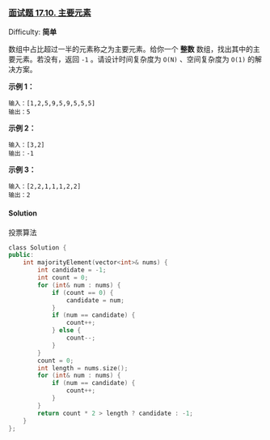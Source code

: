 ### [面试题 17.10\. 主要元素](https://leetcode-cn.com/problems/find-majority-element-lcci/)

Difficulty: **简单**


数组中占比超过一半的元素称之为主要元素。给你一个 **整数** 数组，找出其中的主要元素。若没有，返回 `-1` 。请设计时间复杂度为 `O(N)` 、空间复杂度为 `O(1)` 的解决方案。

**示例 1：**

```
输入：[1,2,5,9,5,9,5,5,5]
输出：5
```

**示例 2：**

```
输入：[3,2]
输出：-1
```

**示例 3：**

```
输入：[2,2,1,1,1,2,2]
输出：2
```


#### Solution

投票算法

```cpp
​class Solution {
public:
    int majorityElement(vector<int>& nums) {
        int candidate = -1;
        int count = 0;
        for (int& num : nums) {
            if (count == 0) {
                candidate = num;
            }
            if (num == candidate) {
                count++;
            } else {
                count--;
            }
        }
        count = 0;
        int length = nums.size();
        for (int& num : nums) {
            if (num == candidate) {
                count++;
            }
        }
        return count * 2 > length ? candidate : -1;
    }
};
```